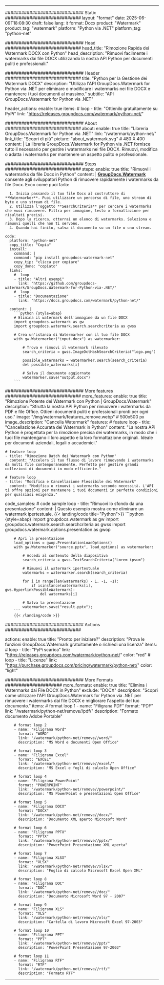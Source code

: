 
---
############################# Static ############################
layout: "format"
date:  2025-06-09T18:08:30
draft: false
lang: it
format: Docx
product: "Watermark"
product_tag: "watermark"
platform: "Python via .NET"
platform_tag: "python-net"

############################# Head ############################
head_title: "Rimozione Rapida dei Watermark DOCX con Python"
head_description: "Rimuovi facilmente i watermarks dai file DOCX utilizzando la nostra API Python per documenti puliti e professionali."

############################# Header ############################
title: "Python per la Gestione dei Watermark DOCX" 
description: "Utilizza l'API GroupDocs.Watermark for Python via .NET per eliminare o modificare i watermarks nei file DOCX e mantenere i tuoi documenti al massimo."
subtitle: "API GroupDocs.Watermark for Python via .NET" 

header_actions:
  enable: true
  items:
    #  loop
    - title: "Ottienilo gratuitamente su PyPi"
      link: "https://releases.groupdocs.com/watermark/python-net/"
      
############################# About ############################
about:
    enable: true
    title: "Libreria GroupDocs.Watermark for Python via .NET"
    link: "/watermark/python-net/"
    link_title: "Scopri di più"
    picture: "about_watermark.svg" # 480 X 400
    content: |
       La libreria GroupDocs.Watermark for Python via .NET fornisce tutto il necessario per gestire i watermarks nei file DOCX. Rimuovi, modifica o adatta i watermarks per mantenere un aspetto pulito e professionale.

############################# Steps ############################
steps:
    enable: true
    title: "Rimuovi i watermarks da file Docx in Python"
    content: |
      **[GroupDocs.Watermark](https://products.groupdocs.com/watermark/python-net/)** consente agli sviluppatori Python di rimuovere rapidamente i watermarks da file Docx. Ecco come puoi farlo:
      
      1. Inizia passando il tuo file Docx al costruttore di **Watermarker**. Puoi utilizzare un percorso di file, uno stream di byte o uno stream di file.
      2. Utilizza l'oggetto **SearchCriteria** per cercare i watermarks che vuoi rimuovere. Filtra per immagine, testo o formattazione per risultati precisi.
      3. Dopo la ricerca, otterrai un elenco di watermarks. Seleziona e rimuovi quelli che non ti servono.
      4. Quando hai finito, salva il documento su un file o uno stream.
   
    code:
      platform: "python-net"
      copy_title: "Copia"
      install:
        command: |
        command: "pip install groupdocs-watermark-net"
        copy_tip: "clicca per copiare"
        copy_done: "copiato"
      links:
        #  loop
        - title: "Altri esempi"
          link: "https://github.com/groupdocs-watermark/GroupDocs.Watermark-for-Python-via-.NET/"
        #  loop
        - title: "Documentazione"
          link: "https://docs.groupdocs.com/watermark/python-net/"
          
      content: |
        ```python {style=abap}
        # Elimina il watermark dell'immagine da un file DOCX
        import groupdocs.watermark as gw
        import groupdocs.watermark.search.searchcriteria as gwss

        # Crea un'istanza di Watermarker con il tuo file DOCX
        with gw.Watermarker("input.docx") as watermarker:

            # Trova e rimuovi il watermark rilevato
            search_criteria = gwss.ImageDctHashSearchCriteria("logo.png")

            possible_watermarks = watermarker.search(search_criteria)
            del possible_watermarks[i]

            # Salva il documento aggiornato
            watermarker.save("output.docx")
        ```  

############################# More features ############################
more_features:
  enable: true
  title: "Rimozione Potente dei Watermark con Python | GroupDocs.Watermark"
  description: "Sfrutta la nostra API Python per rimuovere i watermarks da PDF e file Office. Ottieni documenti puliti e professionali pronti per ogni uso."
  image: "/img/watermark/features_remove.webp" # 500x500 px
  image_description: "Cancella Watermark"
  features:
    # feature loop
    - title: "Cancellazione Accurata dei Watermark in Python"
      content: "La nostra API Python è progettata per la rimozione precisa dei watermarks, in modo che i tuoi file mantengano il loro aspetto e la loro formattazione originali. Ideale per documenti aziendali, legali o accademici."

    # feature loop
    - title: "Rimozione Batch dei Watermark con Python"
      content: "Accelera il tuo flusso di lavoro rimuovendo i watermarks da molti file contemporaneamente. Perfetto per gestire grandi collezioni di documenti in modo efficiente."

    # feature loop
    - title: "Modifica e Cancellazione Flessibile dei Watermark"
      content: "Modifica o rimuovi i watermarks secondo necessità. L'API ti offre opzioni per mantenere i tuoi documenti in perfette condizioni per qualsiasi esigenza."
      
  code_samples:
    # code sample loop
    - title: "Rimuovi lo sfondo da una presentazione"
      content: |
        Questo esempio mostra come eliminare un watermark ipertestuale.
        {{< landing/code title="Python">}}
        ```python {style=abap}
        import groupdocs.watermark as gw
        import groupdocs.watermark.search.searchcriteria as gwss
        import groupdocs.watermark.options.presentation as gwop

        # Apri la presentazione
        load_options = gwop.PresentationLoadOptions()
        with gw.Watermarker("source.pptx", load_options) as watermarker:

            # Accedi al contenuto della diapositiva
            search_criteria = gwss.TextSearchCriteria("Lorem ipsum")

            # Rimuovi il watermark ipertestuale
            watermarks = watermarker.search(search_criteria)

            for i in range(len(watermarks) - 1, -1, -1):
                if isinstance(watermarks[i], gws.HyperlinkPossibleWatermark):
                    del watermarks[i]

            # Salva la presentazione
            watermarker.save("result.pptx");
        ```
        {{< /landing/code >}}


############################# Actions ############################

actions:
  enable: true
  title: "Pronto per iniziare?"
  description: "Prova le funzioni GroupDocs.Watermark gratuitamente o richiedi una licenza"
  items:
    #  loop
    - title: "PyPi scarica"
      link: "https://releases.groupdocs.com/watermark/python-net/"
      color: "red"
        #  loop
    - title: "Licenze"
      link: "https://purchase.groupdocs.com/pricing/watermark/python-net/"
      color: "light"


############################# More Formats #####################
more_formats:
    enable: true
    title: "Elimina i Watermarks dai File DOCX in Python"
    exclude: "DOCX"
    description: "Scopri come utilizzare l'API GroupDocs.Watermark for Python via .NET per rimuovere i watermarks dai file DOCX e migliorare l'aspetto del tuo documento."
    items: 
        # format loop 1
        - name: "Filigrana PDF"
          format: "PDF"
          link: "/watermark/python-net/remove//pdf/"
          description: "Formato documento Adobe Portable"

        # format loop 2
        - name: "Filigrana Word"
          format: "WORD"
          link: "/watermark/python-net/remove//word/"
          description: "MS Word e documenti Open Office"
          
        # format loop 3
        - name: "Filigrana Excel"
          format: "EXCEL"
          link: "/watermark/python-net/remove//excel/"
          description: "MS Excel e fogli di calcolo Open Office"

        # format loop 4
        - name: "Filigrana PowerPoint"
          format: "POWERPOINT"
          link: "/watermark/python-net/remove//powerpoint/"
          description: "MS PowerPoint e presentazioni Open Office"

        # format loop 5
        - name: "Filigrana DOCX"
          format: "DOCX"
          link: "/watermark/python-net/remove//docx/"
          description: "Documento XML aperto Microsoft Word"
          
        # format loop 6
        - name: "Filigrana PPTX"
          format: "PPTX"
          link: "/watermark/python-net/remove//pptx/"
          description: "PowerPoint Presentazione XML aperta"
          
        # format loop 7
        - name: "Filigrana XLSX"
          format: "XLSX"
          link: "/watermark/python-net/remove//xlsx/"
          description: "Foglio di calcolo Microsoft Excel Open XML"

        # format loop 8
        - name: "Filigrana DOC"
          format: "DOC"
          link: "/watermark/python-net/remove//doc/"
          description: "Documento Microsoft Word 97 - 2007"

        # format loop 9
        - name: "Filigrana XLS"
          format: "XLS"
          link: "/watermark/python-net/remove//xls/"
          description: "Cartella di lavoro Microsoft Excel 97-2003"

        # format loop 10
        - name: "Filigrana PPT"
          format: "PPT"
          link: "/watermark/python-net/remove//ppt/"
          description: "PowerPoint Presentazione 97-2003"

        # format loop 11
        - name: "Filigrana RTF"
          format: "RTF"
          link: "/watermark/python-net/remove//rtf/"
          description: "Formato RTF"

---